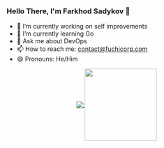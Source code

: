 ### Hello There, I'm Farkhod Sadykov 👋


- 🔭 I’m currently working on self improvements
- 🌱 I’m currently learning Go
- 💬 Ask me about DevOps
- 📫 How to reach me: contact@fuchicorp.com
- 😄 Pronouns: He/Him

<p align="center">
  <a href="https://github.com/fsadykov?tab=repositories">
    <img
      align="center"
      src="https://github-readme-stats.vercel.app/api/top-langs/?username=fsadykov&layout=compact"
    />
  </a>
  <a href="https://github.com/fsadykov?tab=repositories">
    <img
      align="center"
      height="165"
      src="https://github-readme-stats.vercel.app/api?username=fsadykov&count_private=true&show_icons=true&custom_title=Github%20Status&hide=issues"
    />
  </a>
</p>
